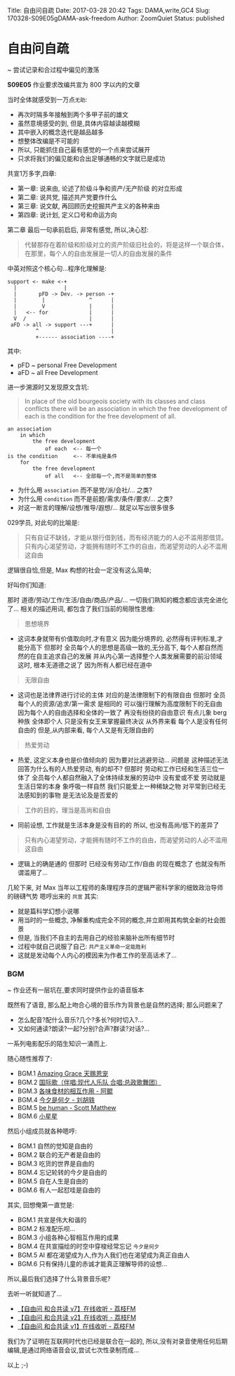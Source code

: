 Title: 自由问自疏
Date: 2017-03-28 20:42
Tags: DAMA,write,GC4
Slug: 170328-S09E05gDAMA-ask-freedom
Author: ZoomQuiet
Status: published

# 自由问自疏
~ 尝试记录和合过程中偏见的激荡

**S09E05** 作业要求改编共宣为 800 字以内的文章

当时全体就感受到一万点`无助`:

- 再次时隔多年接触到两个多甲子前的雄文
- 虽然意境感受的到, 但是,具体内容越读越模糊
- 其中嵌入的概念迭代是越品越多
- 想整体改编是不可能的
- 所以, 只能抓住自己最有感觉的一个点来尝试展开
- 只求将我们的偏见能和合出足够通畅的文字就已是成功

共宣1万多字,四章:

- 第一章: 说来由, 论述了阶级斗争和资产/无产阶级 的对立形成
- 第二章: 说共党, 描述共产党要作什么
- 第三章: 说文献, 再回顾历史挖掘共产主义的各种来由
- 第四章: 说计划, 定义口号和命运方向

第二章 最后一句承前启后, 非常有感觉, 所以,决心怼:

> 代替那存在着阶级和阶级对立的资产阶级旧社会的，将是这样一个联合体，在那里，每个人的自由发展是一切人的自由发展的条件

中英对照这个核心句...程序化理解是:

                 
    support <- make <-+
      |               |
      |       pFD -> Dev. -> person -+
      |        |              ^      |
      |        V              |      |
      |   <-- for             |      |
      V  /                    |      |
     aFD -> all -> support ---+      |
             ^                       |
             +------ association ----+


其中:

+ pFD ~ personal Free Development
+ aFD ~ all Free Development

进一步溯源时又发现原文含坑:

> In place of the old bourgeois society with its classes and class conflicts there will be an association in which the free development of each is the condition for the free development of all.


    an association 
        in which 
            the free development 
                of each  <-- 每一个
    is the condition     <-- 不单纯是条件
        for 
            the free development 
                of all   <-- 全部每一个,而不是简单的整体

- 为什么用 `association` 而不是党/派/会社/... 之类?
- 为什么用 `condition` 而不是前题/需求/条件/要求/... 之类?
- 对这一断言的理解/设想/推导/遐想/... 就足以写出很多很多

029学员, 对此句的比喻是:

> 只有自证不缺钱，才能从银行借到钱，而有经济能力的人必不滥用那借贷。
> 只有内心渴望劳动，才能拥有随时不工作的自由，而渴望劳动的人必不滥用这自由

逻辑很自恰,但是, Max 构想的社会一定没有这么简单;

好叫你们知道:

那时 道德/劳动/工作/生活/自由/商品/产品/… 
一切我们熟知的概念都应该完全进化了...
相关的描述用词, 都包含了我们当前的局限性思维:

> 思想境界 

- 这词本身就带有价值取向时,才有意义
因为能分境界的, 必然得有评判标准,才能分高下
但那时 全员每个人的思想是高级一致的,无分高下,
每个人都自然而然的在自主追求自己的发展
并从内心第一选择整个人类发展需要的前沿领域
这时, 根本无道德之说了
因为所有人都已经在道中

> 无限自由 

- 这词也是法律界进行讨论的主体
对应的是法律限制下的有限自由
但那时 全员每个人的资源/追求/第一需求 是相同的
可以强行理解为高度限制下的无自由
因为每个人的自由选择和全体的一致了
再没有纷挠的自由意识
有点儿象 berg 种族 全体即个人 只是没有女王来掌握最终决议
从外界来看 每个人是没有任何自由的
但是,从内部来看, 每个人又是有无限自由的

> 热爱劳动 

- 热爱, 这定义本身也是价值倾向的
因为要对比逃避劳动...
问题是 这种描述无法回答为什么有的人热爱劳动, 有的却不?
但那时 劳动和工作已经和生活三位一体了
全员每个人都自然融入了全体持续发展的劳动中
没有爱或不爱
劳动就是生活日常的本身
象呼吸一样自然
我们只能爱上一种稀缺之物 对平常到已经无法感知到的事物
是无法论及是否爱的

> 工作的目的，理当是高尚和自由 

- 同前设想, 工作就是生活本身是没有目的的
所以, 也没有高尚/低下的差异了

> 只有内心渴望劳动，才能拥有随时不工作的自由，而渴望劳动的人必不滥用这自由

- 逻辑上的确是通的
但那时 已经没有劳动/工作/自由 的现在概念了
也就没有所谓滥用了...


几轮下来, 对 Max 当年以工程师的条理程序员的逻辑严密科学家的细致政治导师的磅礴气势
嗯哼出来的 `共宣` 其实:

- 就是篇科学幻想小说哪
- 用当时的一些概念, 净解重构成完全不同的概念,并立即用其构筑全新的社会图景
- 但是, 当我们不自主的去用自己的经验来脑补出所有细节时
- 过程中就自己说服了自己: `共产主义革命一定能胜利`
- 这就是发动每个人内心的模因来为作者工作的至高话术了...


### BGM
~ 作业还有一层坑在,要求同时提供作业的语音版本

既然有了语音, 那么配上吻合心境的音乐作为背景也是自然的选择;
那么问题来了

- 怎么配音?配什么音乐?几个?多长?何时切入?...
- 又如何通读?朗读?一起?分别?合声?群读?对话?...

一系列电影配乐的陌生知识一涌而上.

随心随性推荐了:

- BGM.1 [Amazing Grace 天赐恩宠](http://music.163.com/#/song/5271787?userid=46575348)
- BGM.2 [国际歌（伴唱:现代人乐队 合唱:总政歌舞团） ](http://music.163.com/#/song/95670?userid=46575348)
- BGM.3 [各味食材的相互作用 - 阿鲲](http://music.163.com/#/song/399366318?userid=46575348)
- BGM.4 [今夕是何夕 - 刘胡轶](http://music.163.com/#/song/447076460?userid=46575348)
- BGM.5 [be human - Scott Matthew](http://music.163.com/#/song/590281?userid=46575348)
- BGM.6 [小星星](http://music.163.com/#/song/5246953?userid=46575348)

然后小组成员就各种嗯哼:

- BGM.1 自然的觉知是自由的
- BGM.2 联合的无产者是自由的
- BGM.3 吃货的世界是自由的
- BGM.4 忘记轮转的今夕是自由的
- BGM.5 自在人生是自由的
- BGM.6 有人一起怼哇是自由的

其实, 回想俺第一直觉是:

- BGM.1 共宣是伟大和谐的
- BGM.2 标准配乐呗...
- BGM.3 小组各种心智相互作用的成果
- BGM.4 在共宣描绘的时空中穿梭经常忘记 `今夕是何夕`
- BGM.5 AI 都在渴望成为人,作为人我们也在渴望成为真正自由人
- BGM.6 只有保持儿童的赤诚才能真正理解导师的设想...

所以,最后我们选择了什么背景音乐呢?

去听一听就知道了...

-  [【自由问 和合共读 v7】在线收听 - 荔枝FM](https://www.lizhi.fm/2193128/2592864852843807238)
- [【自由问 和合共读 v2】在线收听 - 荔枝FM](https://www.lizhi.fm/2193128/2592864814189100550)
- [【自由问 和合共读 v1】在线收听 - 荔枝FM](https://www.lizhi.fm/2193128/2592864807739953158)


我们为了证明在互联网时代也已经是联合在一起的,
所以,没有对录音使用任何后期编辑,是通过网络语音会议,尝试七次性录制而成...

以上 ;-)